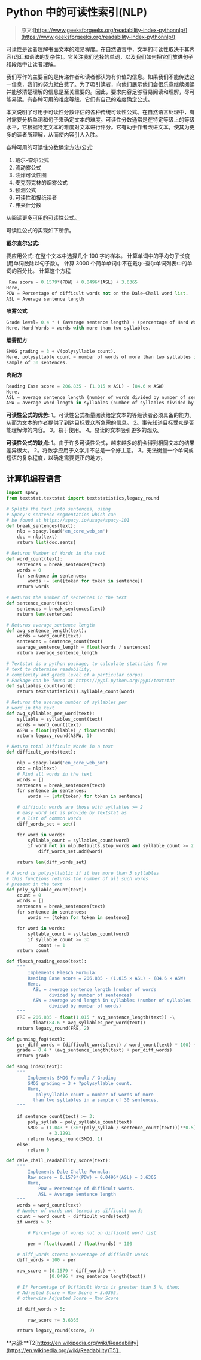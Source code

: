 # Python 中的可读性索引(NLP)

> 原文:[https://www.geeksforgeeks.org/readability-index-pythonnlp/](https://www.geeksforgeeks.org/readability-index-pythonnlp/)

可读性是读者理解书面文本的难易程度。在自然语言中，文本的可读性取决于其内容(词汇和语法的复杂性)。它关注我们选择的单词，以及我们如何把它们放进句子和段落中让读者理解。

我们写作的主要目的是传递作者和读者都认为有价值的信息。如果我们不能传达这一信息，我们的努力就白费了。为了吸引读者，向他们展示他们会很乐意继续阅读并能够清楚理解的信息是至关重要的。因此，要求内容足够容易阅读和理解，尽可能易读。有各种可用的难度等级，它们有自己的难度确定公式。

本文说明了可用于可读性分数评估的各种传统可读性公式。在自然语言处理中，有时需要分析单词和句子来确定文本的难度。可读性分数通常是在特定等级上的等级水平，它根据特定文本的难度对文本进行评分。它有助于作者改进文本，使其为更多的读者所理解，从而使内容引人入胜。

各种可用的可读性分数确定方法/公式:

1.  戴尔-查尔公式
2.  流动雾公式
3.  油炸可读性图
4.  麦克劳克林的烟雾公式
5.  预测公式
6.  可读性和报纸读者
7.  弗莱什分数

从[阅读更多可用的可读性公式。](https://en.wikipedia.org/wiki/Readability)

可读性公式的实现如下所示。

**戴尔查尔公式:**

要应用公式:
在整个文本中选择几个 100 字的样本。
计算单词中的平均句子长度(用单词数除以句子数)。
计算 3000 个简单单词中不在戴尔-查尔单词列表中的单词的百分比。
计算这个方程

```py
 Raw score = 0.1579*(PDW) + 0.0496*(ASL) + 3.6365
Here,
PDW = Percentage of difficult words not on the Dale–Chall word list.
ASL = Average sentence length
```

**喷雾公式**

```py
Grade level= 0.4 * ( (average sentence length) + (percentage of Hard Words) )
Here, Hard Words = words with more than two syllables.
```

**烟雾配方**

```py
SMOG grading = 3 + √(polysyllable count).
Here, polysyllable count = number of words of more than two syllables in a 
sample of 30 sentences.
```

**肉配方**

```py
Reading Ease score = 206.835 - (1.015 × ASL) - (84.6 × ASW)
Here,
ASL = average sentence length (number of words divided by number of sentences)
ASW = average word length in syllables (number of syllables divided by number of words)
```

**可读性公式的优势**:
1。可读性公式衡量阅读给定文本的等级读者必须具备的能力。从而为文本的作者提供了到达目标受众所急需的信息。
2。事先知道目标受众是否能理解你的内容。
3。易于使用。
4。易读的文本吸引更多的观众。

**可读性公式的缺点**:
1。由于许多可读性公式，越来越多的机会得到相同文本的结果差异很大。
2。将数学应用于文学并不总是一个好主意。
3。无法衡量一个单词或短语的复杂程度，以确定需要更正的地方。

## 计算机编程语言

```py
import spacy
from textstat.textstat import textstatistics,legacy_round

# Splits the text into sentences, using
# Spacy's sentence segmentation which can
# be found at https://spacy.io/usage/spacy-101
def break_sentences(text):
    nlp = spacy.load('en_core_web_sm')
    doc = nlp(text)
    return list(doc.sents)

# Returns Number of Words in the text
def word_count(text):
    sentences = break_sentences(text)
    words = 0
    for sentence in sentences:
        words += len([token for token in sentence])
    return words

# Returns the number of sentences in the text
def sentence_count(text):
    sentences = break_sentences(text)
    return len(sentences)

# Returns average sentence length
def avg_sentence_length(text):
    words = word_count(text)
    sentences = sentence_count(text)
    average_sentence_length = float(words / sentences)
    return average_sentence_length

# Textstat is a python package, to calculate statistics from
# text to determine readability,
# complexity and grade level of a particular corpus.
# Package can be found at https://pypi.python.org/pypi/textstat
def syllables_count(word):
    return textstatistics().syllable_count(word)

# Returns the average number of syllables per
# word in the text
def avg_syllables_per_word(text):
    syllable = syllables_count(text)
    words = word_count(text)
    ASPW = float(syllable) / float(words)
    return legacy_round(ASPW, 1)

# Return total Difficult Words in a text
def difficult_words(text):

    nlp = spacy.load('en_core_web_sm')
    doc = nlp(text)
    # Find all words in the text
    words = []
    sentences = break_sentences(text)
    for sentence in sentences:
        words += [str(token) for token in sentence]

    # difficult words are those with syllables >= 2
    # easy_word_set is provide by Textstat as
    # a list of common words
    diff_words_set = set()

    for word in words:
        syllable_count = syllables_count(word)
        if word not in nlp.Defaults.stop_words and syllable_count >= 2:
            diff_words_set.add(word)

    return len(diff_words_set)

# A word is polysyllablic if it has more than 3 syllables
# this functions returns the number of all such words
# present in the text
def poly_syllable_count(text):
    count = 0
    words = []
    sentences = break_sentences(text)
    for sentence in sentences:
        words += [token for token in sentence]

    for word in words:
        syllable_count = syllables_count(word)
        if syllable_count >= 3:
            count += 1
    return count

def flesch_reading_ease(text):
    """
        Implements Flesch Formula:
        Reading Ease score = 206.835 - (1.015 × ASL) - (84.6 × ASW)
        Here,
          ASL = average sentence length (number of words
                divided by number of sentences)
          ASW = average word length in syllables (number of syllables
                divided by number of words)
    """
    FRE = 206.835 - float(1.015 * avg_sentence_length(text)) -\
          float(84.6 * avg_syllables_per_word(text))
    return legacy_round(FRE, 2)

def gunning_fog(text):
    per_diff_words = (difficult_words(text) / word_count(text) * 100) + 5
    grade = 0.4 * (avg_sentence_length(text) + per_diff_words)
    return grade

def smog_index(text):
    """
        Implements SMOG Formula / Grading
        SMOG grading = 3 + ?polysyllable count.
        Here,
           polysyllable count = number of words of more
          than two syllables in a sample of 30 sentences.
    """

    if sentence_count(text) >= 3:
        poly_syllab = poly_syllable_count(text)
        SMOG = (1.043 * (30*(poly_syllab / sentence_count(text)))**0.5) \
                + 3.1291
        return legacy_round(SMOG, 1)
    else:
        return 0

def dale_chall_readability_score(text):
    """
        Implements Dale Challe Formula:
        Raw score = 0.1579*(PDW) + 0.0496*(ASL) + 3.6365
        Here,
            PDW = Percentage of difficult words.
            ASL = Average sentence length
    """
    words = word_count(text)
    # Number of words not termed as difficult words
    count = word_count - difficult_words(text)
    if words > 0:

        # Percentage of words not on difficult word list

        per = float(count) / float(words) * 100

    # diff_words stores percentage of difficult words
    diff_words = 100 - per

    raw_score = (0.1579 * diff_words) + \
                (0.0496 * avg_sentence_length(text))

    # If Percentage of Difficult Words is greater than 5 %, then;
    # Adjusted Score = Raw Score + 3.6365,
    # otherwise Adjusted Score = Raw Score

    if diff_words > 5:      

        raw_score += 3.6365

    return legacy_round(score, 2)
```

**来源:**T2[https://en.wikipedia.org/wiki/Readability](https://en.wikipedia.org/wiki/Readability)T5】